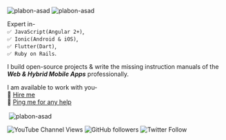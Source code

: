 <img src="https://img.shields.io/static/v1?label=Version&message=1.0.1&color=success" alt="plabon-asad" /> <img src="https://komarev.com/ghpvc/?username=plabon-asad&label=Profile%20views&color=success&style=flat" alt="plabon-asad" />


Expert in- <br>`✅ JavaScript(Angular 2+)`, <br>`✅ Ionic(Android & iOS)`, <br>`✅ Flutter(Dart)`, <br>`✅ Ruby on Rails`.

I build open-source projects & write the missing instruction manuals of the ***Web & Hybrid Mobile Apps*** professionally.

I am available to work with you- <br>
🔰 [Hire me](https://www.fiverr.com/plabon_asad)<br>
🔰 [Ping me for any help](https://linkedin.com/in/plabon-asad)

<p>&nbsp;<img align="center" src="https://github-readme-stats.vercel.app/api?username=plabon-asad&show_icons=true&locale=en" alt="plabon-asad" /></p>

![YouTube Channel Views](https://img.shields.io/youtube/channel/views/UC1POl6JvACP_Vp8cVc2RDhA?style=social)
![GitHub followers](https://img.shields.io/github/followers/plabon-asad?style=social)
![Twitter Follow](https://img.shields.io/twitter/follow/plabon_asad?style=social)


